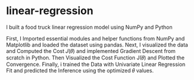# linear-regression
I built a food truck linear regression model using NumPy and Python

 First, I Imported essential modules and helper functions from NumPy and Matplotlib and loaded the dataset using pandas.
 Next, I visualized the data and Computed the Cost 𝐽(𝜃) and implemented Gradient Descent from scratch in Python. Then Visualized the Cost Function J(𝜃) and Plotted the Convergence.
 Finally, i trained the Data with Univariate Linear Regression Fit and predicted the Inference using the optimized 𝜃 values.
